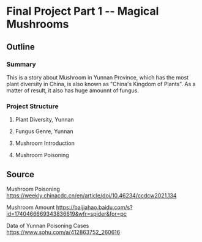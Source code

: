 # Final Project Part 1 -- Magical Mushrooms

## Outline

### Summary

This is a story about Mushroom in Yunnan Province, which has the most plant diversity in China, is also known as "China's Kingdom of Plants". As a matter of result, it also has huge amounnt of fungus. 

### Project Structure
1. Plant Diversity, Yunnan

2. Fungus Genre, Yunnan

3. Mushroom Introduction

4. Mushroom Poisoning





## Source

Mushroom Poisoning
https://weekly.chinacdc.cn/en/article/doi/10.46234/ccdcw2021.134

Mushroom Amount
https://baijiahao.baidu.com/s?id=1740466669343836619&wfr=spider&for=pc

Data of Yunnan Poisoning Cases
https://www.sohu.com/a/412863752_260616
